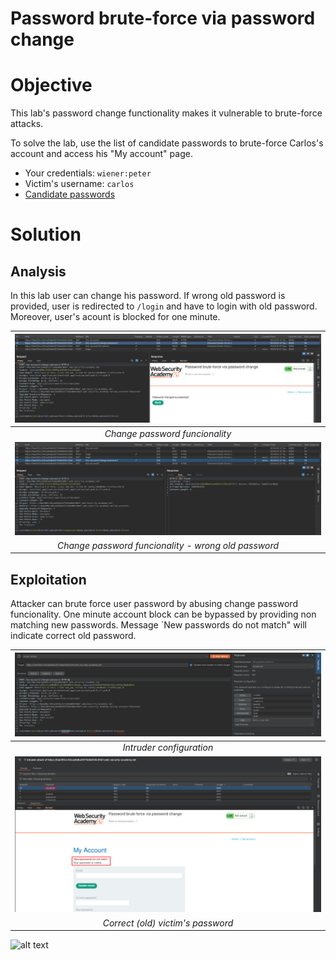 # Password brute-force via password change
# Objective
This lab's password change functionality makes it vulnerable to brute-force attacks. 

To solve the lab, use the list of candidate passwords to brute-force Carlos's account and access his "My account" page.

- Your credentials: `wiener:peter`
- Victim's username: `carlos`
- [Candidate passwords](https://portswigger.net/web-security/authentication/auth-lab-passwords)


# Solution
## Analysis
In this lab user can change his password. If wrong old password is provided, user is redirected to `/login` and have to login with old password. Moreover, user's acount is blocked for one minute.

|![](Images/image-58.png)|
|:--:| 
| *Change password funcionality* |
|![](Images/image-59.png)|
| *Change password funcionality - wrong old password* |

## Exploitation
Attacker can brute force user password by abusing change password funcionality. One minute account block can be bypassed by providing non matching new passwords. Message `New passwords do not match" will indicate correct old password.

|![](Images/image-61.png)|
|:--:| 
| *Intruder configuration* |
|![](Images/image-60.png)|
| *Correct (old) victim's password* |
![alt text](image.png)
